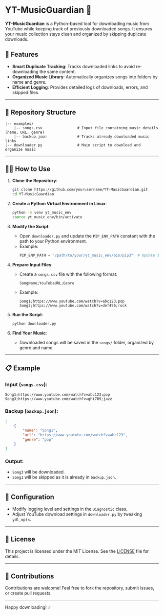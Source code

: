 # YT-MusicGuardian 🎵

**YT-MusicGuardian** is a Python-based tool for downloading music from YouTube while keeping track of previously downloaded songs. It ensures your music collection stays clean and organized by skipping duplicate downloads.

## 🚀 Features
- **Smart Duplicate Tracking**: Tracks downloaded links to avoid re-downloading the same content.
- **Organized Music Library**: Automatically organizes songs into folders by name and genre.
- **Efficient Logging**: Provides detailed logs of downloads, errors, and skipped files.

---

## 📂 Repository Structure
```
|-- examples/
    |-- songs.csv                # Input file containing music details (name, URL, genre)
    |-- backup.json              # Tracks already downloaded music links
|-- downloader.py                # Main script to download and organize music
```

---

## 🧑‍💻 How to Use

1. **Clone the Repository**:
   ```bash
   git clone https://github.com/yourusername/YT-MusicGuardian.git
   cd YT-MusicGuardian
   ```

2. **Create a Python Virtual Environment in Linux**:
   ```bash
   python -m venv yt_music_env
   source yt_music_env/bin/activate
   ```

3. **Modify the Script**:
   - Open `downloader.py` and update the `PIP_ENV_PATH` constant with the path to your Python environment.
   - Example:
     ```python
     PIP_ENV_PATH = "/path/to/your/yt_music_env/bin/pip3"  # Update this with your virtual environment path
     ```

4. **Prepare Input Files**:
   - Create a `songs.csv` file with the following format:
     ```csv
     SongName;YouTubeURL;Genre
     ```
   - Example:
     ```csv
     Song1;https://www.youtube.com/watch?v=abc123;pop
     Song2;https://www.youtube.com/watch?v=def456;rock
     ```

5. **Run the Script**:
   ```bash
   python downloader.py
   ```

6. **Find Your Music**:
   - Downloaded songs will be saved in the `songs/` folder, organized by genre and name.

---

## 📋 Example
### Input (`songs.csv`):
```csv
Song1;https://www.youtube.com/watch?v=abc123;pop
Song3;https://www.youtube.com/watch?v=ghi789;jazz
```

### Backup (`backup.json`):
```json
[
    {
        "name": "Song1",
        "url": "https://www.youtube.com/watch?v=abc123",
        "genre": "pop"
    }
]
```

### Output:
- `Song3` will be downloaded.
- `Song1` will be skipped as it is already in `backup.json`.

---

## 🔧 Configuration
- Modify logging level and settings in the `Diagnostic` class.
- Adjust YouTube download settings in `downloader.py` by tweaking `ydl_opts`.

---

## 📜 License
This project is licensed under the MIT License. See the [LICENSE](LICENSE) file for details.

---

## 🤝 Contributions
Contributions are welcome! Feel free to fork the repository, submit issues, or create pull requests.

---

Happy downloading! 🎶
